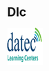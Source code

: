 # Dlc
<html>
<body>
  
<a href="http://elearning.datec.net.pg/moodle"><img src="https://github.com/DlcPom/Dlc/blob/master/dlc1.png" width="82" height="86" title="logo" alt="dlclogo"></img></a>
</body>
</html>
